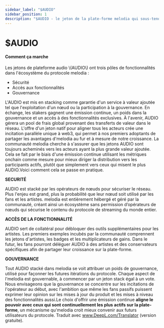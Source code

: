 ```yaml
---
sidebar_label: "$AUDIO"
sidebar_position: 1
description: "$AUDIO - le jeton de la plate-forme melodia qui sous-tend les actions à valeur ajoutée dans melodia"
---
```


# $AUDIO

#### Comment ça marche

Les jetons de plateforme audio \\(AUDIO\\) ont trois pôles de fonctionnalités dans l'écosystème du protocole melodia :

- Sécurité
- Accès aux fonctionnalités
- Gouvernance

L'AUDIO est mis en stacking comme garantie d'un service à valeur ajoutée tel que l'exploitation d'un nœud ou la participation à la gouvernance. En échange, les stakers gagnent une émission continue, un poids dans la gouvernance et un accès à des fonctionnalités exclusives. À l'avenir, AUDIO gérera un pool de frais global provenant des transferts de valeur dans le réseau. L'offre d'un jeton natif pour aligner tous les acteurs crée une incitation parallèle unique à web3, qui permet à nos premiers adoptants de partager les avantages d'melodia au fur et à mesure de notre croissance. La communauté melodia cherche à s'assurer que les jetons AUDIO sont toujours acheminés vers les acteurs ayant la plus grande valeur ajoutée. Cela se fait par le biais d'une émission continue utilisant les métriques onchain comme mesure pour mieux diriger la distribution vers les participants actifs, plutôt que simplement vers ceux qui misent le plus AUDIO.Voici comment cela se passe en pratique.

**SECURITÉ**

AUDIO est stacké par les opérateurs de nœuds pour sécuriser le réseau. Plus l'enjeu est grand, plus la probabilité que leur nœud soit utilisé par les fans et les artistes. melodia est entièrement hébergé et géré par la communauté, créant ainsi un écosystème sans permission d’opérateurs de nœuds qui sécurise le contenu du protocole de streaming du monde entier.

**ACCÈS DE LA FONCTIONNALITÉ**

AUDIO sert de collatéral pour débloquer des outils supplémentaires pour les artistes. Les premiers exemples incubés par la communauté comprennent les jetons d'artistes, les badges et les multiplicateurs de gains. Dans le futur, les fans pourront déléguer AUDIO à des artistes et des conservateurs spécifiques afin de partager leur croissance sur la plate-forme.

**GOUVERNANCE**

Tout AUDIO stacké dans melodia se voit attribuer un poids de gouvernance, utilisé pour façonner les futures itérations du protocole. Chaque aspect de l'melodia est gouvernable, à commencer par un jeton stack égal à un vote. Nous envisageons que la gouvernance se concentre sur les incitations de l'opérateur au début, avec l'ambition que même les fans passifs puissent exprimer leur opinion sur les mises à jour du produit et les mises à niveau des fonctionnalités aussi.Le choix d'offrir une émission continue **aligne le pouvoir avec ceux qui sont continuellement les plus actifs sur la plate-forme**, un mécanisme qu'melodia croit mieux convenir aux futurs utilisateurs du protocole. Traduit avec www.DeepL.com/Translator (version gratuite).
